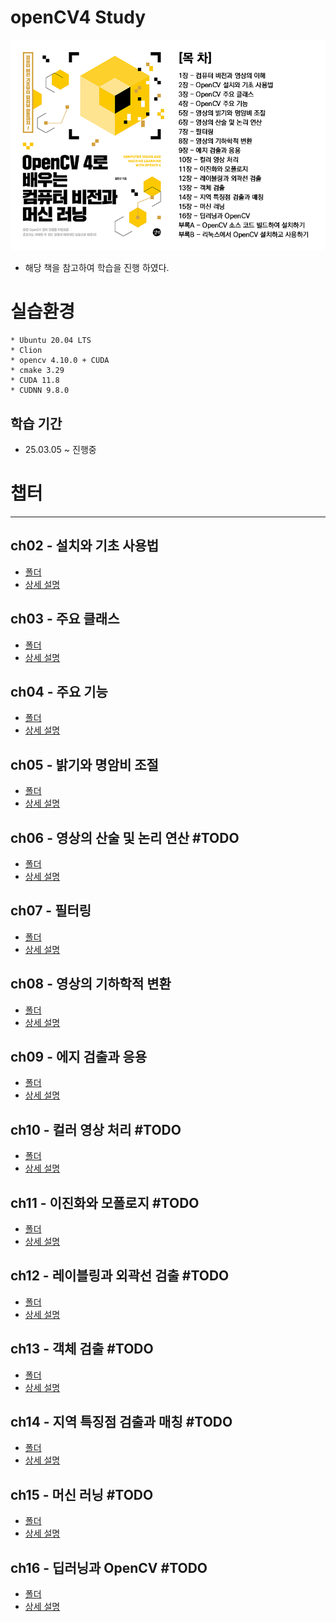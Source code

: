# openCV4 Study
[![Title](./images/img.png)](http://www.yes24.com/Product/Goods/71829618)

- 해당 책을 참고하여 학습을 진행 하였다.


# 실습환경

``` 
* Ubuntu 20.04 LTS
* Clion
* opencv 4.10.0 + CUDA
* cmake 3.29
* CUDA 11.8
* CUDNN 9.8.0
```

## 학습 기간
- 25.03.05 ~ 진행중

# 챕터

----------
## ch02 - 설치와 기초 사용법
- [폴더](https://github.com/ji-hun-choi/openCVStudy/tree/master/ch02)
- [상세 설명](https://github.com/ji-hun-choi/openCVStudy/wiki/Ch-02)

## ch03 - 주요 클래스
- [폴더](https://github.com/ji-hun-choi/openCVStudy/tree/master/ch03)
- [상세 설명](https://github.com/ji-hun-choi/openCVStudy/wiki/Ch-03)

## ch04 - 주요 기능
- [폴더](https://github.com/ji-hun-choi/openCVStudy/tree/master/ch04)
- [상세 설명](https://github.com/ji-hun-choi/openCVStudy/wiki/Ch-04)
    
## ch05 - 밝기와 명암비 조절
- [폴더](https://github.com/ji-hun-choi/openCVStudy/tree/master/ch05)
- [상세 설명](https://github.com/ji-hun-choi/openCVStudy/wiki/Ch-05)

## ch06 - 영상의 산술 및 논리 연산 #TODO
- [폴더](https://github.com/ji-hun-choi/openCVStudy/tree/master/ch06)
- [상세 설명](https://github.com/ji-hun-choi/openCVStudy/wiki/Ch-06)

## ch07 - 필터링
- [폴더](https://github.com/ji-hun-choi/openCVStudy/tree/master/ch07)
- [상세 설명](https://github.com/ji-hun-choi/openCVStudy/wiki/Ch-07)

## ch08 - 영상의 기하학적 변환
- [폴더](https://github.com/ji-hun-choi/openCVStudy/tree/master/ch08)
- [상세 설명](https://github.com/ji-hun-choi/openCVStudy/wiki/Ch-08)

## ch09 - 에지 검출과 응용 
- [폴더](https://github.com/ji-hun-choi/openCVStudy/tree/master/ch09)
- [상세 설명](https://github.com/ji-hun-choi/openCVStudy/wiki/Ch-09)

## ch10 - 컬러 영상 처리 #TODO
- [폴더]()
- [상세 설명]()

## ch11 - 이진화와 모폴로지 #TODO
- [폴더]()
- [상세 설명]()

## ch12 - 레이블링과 외곽선 검출 #TODO
- [폴더]()
- [상세 설명]()

## ch13 - 객체 검출 #TODO
- [폴더]()
- [상세 설명]()

## ch14 - 지역 특징점 검출과 매칭 #TODO
- [폴더]()
- [상세 설명]()

## ch15 - 머신 러닝 #TODO
- [폴더]()
- [상세 설명]()

## ch16 - 딥러닝과 OpenCV #TODO
- [폴더]()
- [상세 설명]()
